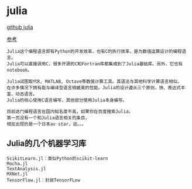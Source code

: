 # julia
[github julia](https://github.com/JuliaLang/julia)

[参考](http://blog.topspeedsnail.com/archives/11069)

    Julia这个编程语言即有Python的开发效率，也有C的执行效率，是为数值运算设计的编程语言。
    Julia可以直接调用C，很多开源的C和Fortran库都集成到了Julia基础库。另外，它也有notebook。

    Julia试图取代R, MATLAB, Octave等数值计算工具。其语法与其他科学计算语言相似。
    在许多情况下拥有能与编译型语言相媲美的性能。Julia的设计遵从三个原则，快、表达式丰富、动态语言。
    Julia的核心使用C语言编写，其他部分使用Julia本身编写。

    目前这门编程语言在国内知名度不高，如果你在百度搜索Julia，
    第一页没有一个和Julia语言相关的条目，
    相反出现的是一个日本av star，这。。。
    
    
## Julia的几个机器学习库

    ScikitLearn.jl：类似Python的scikit-learn
    Mocha.jl
    TextAnalysis.jl
    MXNet.jl
    TensorFlow.jl：封装TensorFLow
